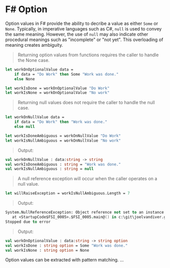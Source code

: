 # F# Option

Option values in F# provide the ability to decribe a value as either `Some` or `None`.  Typically, in imperative languages such as C#, `null` is used to convey the same meaning.  However, the use of `null` may also indicate other procedural meanings such as "incomplete" or "not yet".  This overloading of meaning creates ambiguity.  



> Returning option values from functions requires the caller to handle the None case.


```fsharp
let workOnOptionalValue data = 
    if data = "Do Work" then Some "Work was done."
    else None

let workIsDone = workOnOptionalValue "Do Work"
let workIsNone = workOnOptionalValue "No work"
```


> Returning null values does not require the caller to handle the null case.

```fsharp
let workOnNullValue data = 
    if data = "Do Work" then "Work was done."
    else null

let workIsDoneAmbiguous = workOnNullValue "Do Work"
let workIsNullAmbiguous = workOnNullValue "No work"
```

> Output:
```fsharp
val workOnNullValue : data:string -> string
val workIsDoneAmbiguous : string = "Work was done."
val workIsNullAmbiguous : string = null
```


> A null reference exception will occur when the caller operates on a null value.


```fsharp
let willRaiseException = workIsNullAmbiguous.Length = 7
```


> Output:
```fsharp
System.NullReferenceException: Object reference not set to an instance of an object.
   at <StartupCode$FSI_0005>.$FSI_0005.main@() in c:\git\joelvandiver.github.io\posts\Guides\Fs\01.Introduction\05.Option\index.fsx:line 25
Stopped due to error
```



> Output:
```fsharp
val workOnOptionalValue : data:string -> string option
val workIsDone : string option = Some "Work was done."
val workIsNone : string option = None
```




Option values can be extracted with pattern matching.
...


